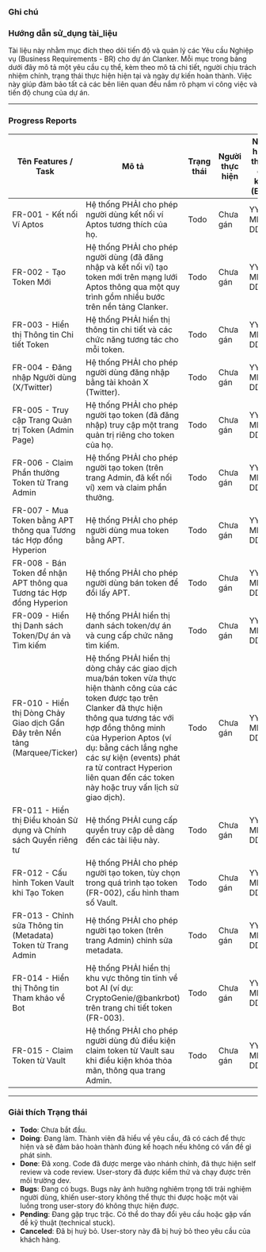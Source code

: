 ### Ghi chú

### Hướng dẫn sử_dụng tài_liệu

Tài liệu này nhằm mục đích theo dõi tiến độ và quản lý các Yêu cầu Nghiệp vụ (Business Requirements - BR) cho dự án Clanker. Mỗi mục trong bảng dưới đây mô tả một yêu cầu cụ thể, kèm theo mô tả chi tiết, người chịu trách nhiệm chính, trạng thái thực hiện hiện tại và ngày dự kiến hoàn thành. Việc này giúp đảm bảo tất cả các bên liên quan đều nắm rõ phạm vi công việc và tiến độ chung của dự án.

---

### Progress Reports 

| Tên Features / Task | Mô tả | Trạng thái | Người thực hiện | Ngày hoàn thành dự kiến (EDD) |
|---|---|---|---|---|
| FR-001 - Kết nối Ví Aptos | Hệ thống PHẢI cho phép người dùng kết nối ví Aptos tương thích của họ. | Todo | Chưa gán | YYYY-MM-DD |
| FR-002 - Tạo Token Mới | Hệ thống PHẢI cho phép người dùng (đã đăng nhập và kết nối ví) tạo token mới trên mạng lưới Aptos thông qua một quy trình gồm nhiều bước trên nền tảng Clanker. | Todo | Chưa gán | YYYY-MM-DD |
| FR-003 - Hiển thị Thông tin Chi tiết Token | Hệ thống PHẢI hiển thị thông tin chi tiết và các chức năng tương tác cho mỗi token. | Todo | Chưa gán | YYYY-MM-DD |
| FR-004 - Đăng nhập Người dùng (X/Twitter) | Hệ thống PHẢI cho phép người dùng đăng nhập bằng tài khoản X (Twitter). | Todo | Chưa gán | YYYY-MM-DD |
| FR-005 - Truy cập Trang Quản trị Token (Admin Page) | Hệ thống PHẢI cho phép người tạo token (đã đăng nhập) truy cập một trang quản trị riêng cho token của họ. | Todo | Chưa gán | YYYY-MM-DD |
| FR-006 - Claim Phần thưởng Token từ Trang Admin | Hệ thống PHẢI cho phép người tạo token (trên trang Admin, đã kết nối ví) xem và claim phần thưởng. | Todo | Chưa gán | YYYY-MM-DD |
| FR-007 - Mua Token bằng APT thông qua Tương tác Hợp đồng Hyperion | Hệ thống PHẢI cho phép người dùng mua token bằng APT. | Todo | Chưa gán | YYYY-MM-DD |
| FR-008 - Bán Token để nhận APT thông qua Tương tác Hợp đồng Hyperion | Hệ thống PHẢI cho phép người dùng bán token để đổi lấy APT. | Todo | Chưa gán | YYYY-MM-DD |
| FR-009 - Hiển thị Danh sách Token/Dự án và Tìm kiếm | Hệ thống PHẢI hiển thị danh sách token/dự án và cung cấp chức năng tìm kiếm. | Todo | Chưa gán | YYYY-MM-DD |
| FR-010 - Hiển thị Dòng Chảy Giao dịch Gần Đây trên Nền tảng (Marquee/Ticker) | Hệ thống PHẢI hiển thị dòng chảy các giao dịch mua/bán token vừa thực hiện thành công của các token được tạo trên Clanker đã thực hiện thông qua tương tác với hợp đồng thông minh của Hyperion Aptos (ví dụ: bằng cách lắng nghe các sự kiện (events) phát ra từ contract Hyperion liên quan đến các token này hoặc truy vấn lịch sử giao dịch). | Todo | Chưa gán | YYYY-MM-DD |
| FR-011 - Hiển thị Điều khoản Sử dụng và Chính sách Quyền riêng tư | Hệ thống PHẢI cung cấp quyền truy cập dễ dàng đến các tài liệu này. | Todo | Chưa gán | YYYY-MM-DD |
| FR-012 - Cấu hình Token Vault khi Tạo Token | Hệ thống PHẢI cho phép người tạo token, tùy chọn trong quá trình tạo token (FR-002), cấu hình tham số Vault. | Todo | Chưa gán | YYYY-MM-DD |
| FR-013 - Chỉnh sửa Thông tin (Metadata) Token từ Trang Admin | Hệ thống PHẢI cho phép người tạo token (trên trang Admin) chỉnh sửa metadata. | Todo | Chưa gán | YYYY-MM-DD |
| FR-014 - Hiển thị Thông tin Tham khảo về Bot | Hệ thống PHẢI hiển thị khu vực thông tin tĩnh về bot AI (ví dụ: CryptoGenie/@bankrbot) trên trang chi tiết token (FR-003). | Todo | Chưa gán | YYYY-MM-DD |
| FR-015 - Claim Token từ Vault | Hệ thống PHẢI cho phép người dùng đủ điều kiện claim token từ Vault sau khi điều kiện khóa thỏa mãn, thông qua trang Admin. | Todo | Chưa gán | YYYY-MM-DD |

---

### Giải thích Trạng thái

-   **Todo**: Chưa bắt đầu.
-   **Doing**: Đang làm. Thành viên đã hiểu về yêu cầu, đã có cách để thực hiện và sẽ đảm bảo hoàn thành đúng kế hoạch nếu không có vấn đề gì phát sinh.
-   **Done**: Đã xong. Code đã được merge vào nhánh chính, đã thực hiện self review và code review. User-story đã được kiểm thử và chạy được trên môi trường dev.
-   **Bugs**: Đang có bugs. Bugs này ảnh hưởng nghiêm trọng tới trải nghiệm người dùng, khiến user-story không thể thực thi được hoặc một vài luồng trong user-story đó không thực hiện được.
-   **Pending**: Đang gặp trục trặc. Có thể do thay đổi yêu cầu hoặc gặp vấn đề kỹ thuật (technical stuck).
-   **Canceled**: Đã bị huỷ bỏ. User-story này đã bị huỷ bỏ theo yêu cầu của khách hàng. 